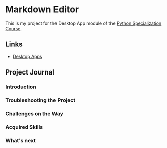 # Markdown Editor
This is my project for the Desktop App module of the [Python Specialization Course](https://github.com/joserequenaidv/my-eoi/blob/master/pysp/README.md).

## Links
- [Desktop Apps](https://github.com/joserequenaidv/my-eoi/blob/master/pysp/08-desktop-apps/README.md) 
  
## Project Journal
### Introduction

### Troubleshooting the Project

### Challenges on the Way

### Acquired Skills

### What's next

